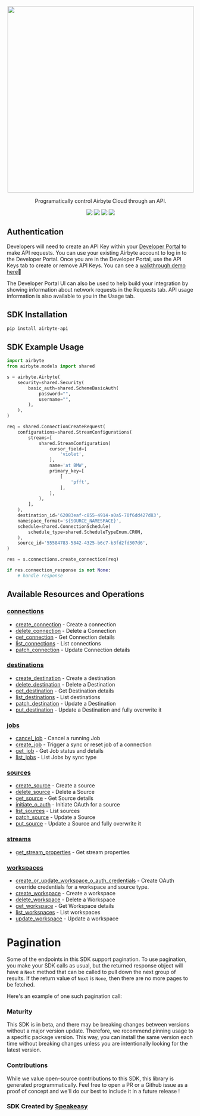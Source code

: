 <div align="center">
        <img src="https://user-images.githubusercontent.com/68016351/222853569-b35cc448-6481-4cf2-a237-bd5da47e94fd.png" width="500">
   <p>Programatically control Airbyte Cloud through an API.</p>
   <a href="https://reference.airbyte.com/reference/start"><img src="https://img.shields.io/static/v1?label=Docs&message=API Ref&color=000000&style=for-the-badge" /></a>
   <a href="https://github.com/airbytehq/airbyte-api-python-sdk/actions"><img src="https://img.shields.io/github/actions/workflow/status/airbytehq/airbyte-api-python-sdk/speakeasy_sdk_generation.yml?style=for-the-badge" /></a>
  <a href="https://opensource.org/licenses/MIT"><img src="https://img.shields.io/badge/License-MIT-blue.svg?style=for-the-badge" /></a>
  <a href="https://github.com/airbytehq/airbyte-api-python-sdk/releases"><img src="https://img.shields.io/github/v/release/airbytehq/airbyte-api-python-sdk?sort=semver&style=for-the-badge" /></a>
</div>

## Authentication

Developers will need to create an API Key within your [Developer Portal](https://portal.airbyte.com/) to make API requests. You can use your existing Airbyte account to log in to the Developer Portal. Once you are in the Developer Portal, use the API Keys tab to create or remove API Keys. You can see a [walkthrough demo here](https://www.loom.com/share/7997a7c67cd642cc8d1c72ef0dfcc4bc)🎦

The Developer Portal UI can also be used to help build your integration by showing information about network requests in the Requests tab. API usage information is also available to you in the Usage tab.

<!-- Start SDK Installation -->
## SDK Installation

```bash
pip install airbyte-api
```
<!-- End SDK Installation -->

## SDK Example Usage
<!-- Start SDK Example Usage -->
```python
import airbyte
from airbyte.models import shared

s = airbyte.Airbyte(
    security=shared.Security(
        basic_auth=shared.SchemeBasicAuth(
            password="",
            username="",
        ),
    ),
)

req = shared.ConnectionCreateRequest(
    configurations=shared.StreamConfigurations(
        streams=[
            shared.StreamConfiguration(
                cursor_field=[
                    'violet',
                ],
                name='at BMW',
                primary_key=[
                    [
                        'pfft',
                    ],
                ],
            ),
        ],
    ),
    destination_id='62083eaf-c855-4914-a0a5-70f6dd427d83',
    namespace_format='${SOURCE_NAMESPACE}',
    schedule=shared.ConnectionSchedule(
        schedule_type=shared.ScheduleTypeEnum.CRON,
    ),
    source_id='55584783-5842-4325-b6c7-b3fd2fd307d6',
)

res = s.connections.create_connection(req)

if res.connection_response is not None:
    # handle response
```
<!-- End SDK Example Usage -->

<!-- Start SDK Available Operations -->
## Available Resources and Operations


### [connections](docs/sdks/connections/README.md)

* [create_connection](docs/sdks/connections/README.md#create_connection) - Create a connection
* [delete_connection](docs/sdks/connections/README.md#delete_connection) - Delete a Connection
* [get_connection](docs/sdks/connections/README.md#get_connection) - Get Connection details
* [list_connections](docs/sdks/connections/README.md#list_connections) - List connections
* [patch_connection](docs/sdks/connections/README.md#patch_connection) - Update Connection details

### [destinations](docs/sdks/destinations/README.md)

* [create_destination](docs/sdks/destinations/README.md#create_destination) - Create a destination
* [delete_destination](docs/sdks/destinations/README.md#delete_destination) - Delete a Destination
* [get_destination](docs/sdks/destinations/README.md#get_destination) - Get Destination details
* [list_destinations](docs/sdks/destinations/README.md#list_destinations) - List destinations
* [patch_destination](docs/sdks/destinations/README.md#patch_destination) - Update a Destination
* [put_destination](docs/sdks/destinations/README.md#put_destination) - Update a Destination and fully overwrite it

### [jobs](docs/sdks/jobs/README.md)

* [cancel_job](docs/sdks/jobs/README.md#cancel_job) - Cancel a running Job
* [create_job](docs/sdks/jobs/README.md#create_job) - Trigger a sync or reset job of a connection
* [get_job](docs/sdks/jobs/README.md#get_job) - Get Job status and details
* [list_jobs](docs/sdks/jobs/README.md#list_jobs) - List Jobs by sync type

### [sources](docs/sdks/sources/README.md)

* [create_source](docs/sdks/sources/README.md#create_source) - Create a source
* [delete_source](docs/sdks/sources/README.md#delete_source) - Delete a Source
* [get_source](docs/sdks/sources/README.md#get_source) - Get Source details
* [initiate_o_auth](docs/sdks/sources/README.md#initiate_o_auth) - Initiate OAuth for a source
* [list_sources](docs/sdks/sources/README.md#list_sources) - List sources
* [patch_source](docs/sdks/sources/README.md#patch_source) - Update a Source
* [put_source](docs/sdks/sources/README.md#put_source) - Update a Source and fully overwrite it

### [streams](docs/sdks/streams/README.md)

* [get_stream_properties](docs/sdks/streams/README.md#get_stream_properties) - Get stream properties

### [workspaces](docs/sdks/workspaces/README.md)

* [create_or_update_workspace_o_auth_credentials](docs/sdks/workspaces/README.md#create_or_update_workspace_o_auth_credentials) - Create OAuth override credentials for a workspace and source type.
* [create_workspace](docs/sdks/workspaces/README.md#create_workspace) - Create a workspace
* [delete_workspace](docs/sdks/workspaces/README.md#delete_workspace) - Delete a Workspace
* [get_workspace](docs/sdks/workspaces/README.md#get_workspace) - Get Workspace details
* [list_workspaces](docs/sdks/workspaces/README.md#list_workspaces) - List workspaces
* [update_workspace](docs/sdks/workspaces/README.md#update_workspace) - Update a workspace
<!-- End SDK Available Operations -->



<!-- Start Dev Containers -->

<!-- End Dev Containers -->



<!-- Start Pagination -->
# Pagination

Some of the endpoints in this SDK support pagination. To use pagination, you make your SDK calls as usual, but the
returned response object will have a `Next` method that can be called to pull down the next group of results. If the
return value of `Next` is `None`, then there are no more pages to be fetched.

Here's an example of one such pagination call:
<!-- End Pagination -->

<!-- Placeholder for Future Speakeasy SDK Sections -->



### Maturity

This SDK is in beta, and there may be breaking changes between versions without a major version update. Therefore, we recommend pinning usage
to a specific package version. This way, you can install the same version each time without breaking changes unless you are intentionally
looking for the latest version.

### Contributions

While we value open-source contributions to this SDK, this library is generated programmatically.
Feel free to open a PR or a Github issue as a proof of concept and we'll do our best to include it in a future release !

### SDK Created by [Speakeasy](https://docs.speakeasyapi.dev/docs/using-speakeasy/client-sdks)

